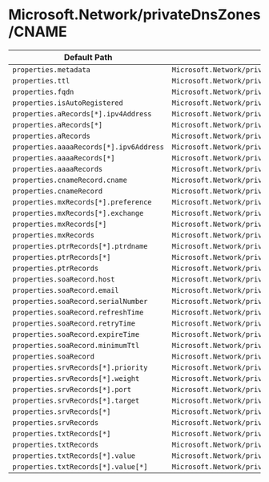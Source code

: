 # Microsoft.Network/privateDnsZones/CNAME

| Default Path | Alias |
|---|---|
| `properties.metadata` | `Microsoft.Network/privateDnsZones/CNAME/metadata` |
| `properties.ttl` | `Microsoft.Network/privateDnsZones/CNAME/ttl` |
| `properties.fqdn` | `Microsoft.Network/privateDnsZones/CNAME/fqdn` |
| `properties.isAutoRegistered` | `Microsoft.Network/privateDnsZones/CNAME/isAutoRegistered` |
| `properties.aRecords[*].ipv4Address` | `Microsoft.Network/privateDnsZones/CNAME/aRecords[*].ipv4Address` |
| `properties.aRecords[*]` | `Microsoft.Network/privateDnsZones/CNAME/aRecords[*]` |
| `properties.aRecords` | `Microsoft.Network/privateDnsZones/CNAME/aRecords` |
| `properties.aaaaRecords[*].ipv6Address` | `Microsoft.Network/privateDnsZones/CNAME/aaaaRecords[*].ipv6Address` |
| `properties.aaaaRecords[*]` | `Microsoft.Network/privateDnsZones/CNAME/aaaaRecords[*]` |
| `properties.aaaaRecords` | `Microsoft.Network/privateDnsZones/CNAME/aaaaRecords` |
| `properties.cnameRecord.cname` | `Microsoft.Network/privateDnsZones/CNAME/cnameRecord.cname` |
| `properties.cnameRecord` | `Microsoft.Network/privateDnsZones/CNAME/cnameRecord` |
| `properties.mxRecords[*].preference` | `Microsoft.Network/privateDnsZones/CNAME/mxRecords[*].preference` |
| `properties.mxRecords[*].exchange` | `Microsoft.Network/privateDnsZones/CNAME/mxRecords[*].exchange` |
| `properties.mxRecords[*]` | `Microsoft.Network/privateDnsZones/CNAME/mxRecords[*]` |
| `properties.mxRecords` | `Microsoft.Network/privateDnsZones/CNAME/mxRecords` |
| `properties.ptrRecords[*].ptrdname` | `Microsoft.Network/privateDnsZones/CNAME/ptrRecords[*].ptrdname` |
| `properties.ptrRecords[*]` | `Microsoft.Network/privateDnsZones/CNAME/ptrRecords[*]` |
| `properties.ptrRecords` | `Microsoft.Network/privateDnsZones/CNAME/ptrRecords` |
| `properties.soaRecord.host` | `Microsoft.Network/privateDnsZones/CNAME/soaRecord.host` |
| `properties.soaRecord.email` | `Microsoft.Network/privateDnsZones/CNAME/soaRecord.email` |
| `properties.soaRecord.serialNumber` | `Microsoft.Network/privateDnsZones/CNAME/soaRecord.serialNumber` |
| `properties.soaRecord.refreshTime` | `Microsoft.Network/privateDnsZones/CNAME/soaRecord.refreshTime` |
| `properties.soaRecord.retryTime` | `Microsoft.Network/privateDnsZones/CNAME/soaRecord.retryTime` |
| `properties.soaRecord.expireTime` | `Microsoft.Network/privateDnsZones/CNAME/soaRecord.expireTime` |
| `properties.soaRecord.minimumTtl` | `Microsoft.Network/privateDnsZones/CNAME/soaRecord.minimumTtl` |
| `properties.soaRecord` | `Microsoft.Network/privateDnsZones/CNAME/soaRecord` |
| `properties.srvRecords[*].priority` | `Microsoft.Network/privateDnsZones/CNAME/srvRecords[*].priority` |
| `properties.srvRecords[*].weight` | `Microsoft.Network/privateDnsZones/CNAME/srvRecords[*].weight` |
| `properties.srvRecords[*].port` | `Microsoft.Network/privateDnsZones/CNAME/srvRecords[*].port` |
| `properties.srvRecords[*].target` | `Microsoft.Network/privateDnsZones/CNAME/srvRecords[*].target` |
| `properties.srvRecords[*]` | `Microsoft.Network/privateDnsZones/CNAME/srvRecords[*]` |
| `properties.srvRecords` | `Microsoft.Network/privateDnsZones/CNAME/srvRecords` |
| `properties.txtRecords[*]` | `Microsoft.Network/privateDnsZones/CNAME/txtRecords[*]` |
| `properties.txtRecords` | `Microsoft.Network/privateDnsZones/CNAME/txtRecords` |
| `properties.txtRecords[*].value` | `Microsoft.Network/privateDnsZones/CNAME/txtRecords[*].value` |
| `properties.txtRecords[*].value[*]` | `Microsoft.Network/privateDnsZones/CNAME/txtRecords[*].value[*]` |

